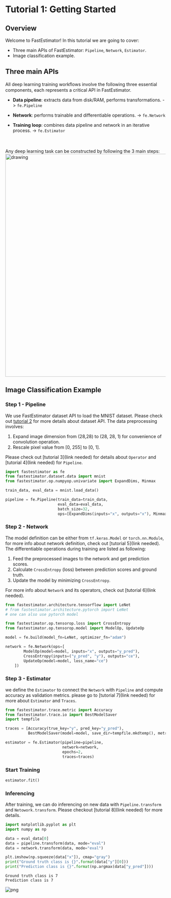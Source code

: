 # Tutorial 1: Getting Started

## Overview
Welcome to FastEstimator! In this tutorial we are going to cover:
* Three main APIs of FastEstimator: `Pipeline`, `Network`, `Estimator`.
* Image classification example.

## Three main APIs
All deep learning training workﬂows involve the following three essential components, each represents a critical API in FastEstimator.

* **Data pipeline**: extracts data from disk/RAM, performs transformations. ->  `fe.Pipeline`


* **Network**: performs trainable and differentiable operations. ->  `fe.Network`


* **Training loop**: combines data pipeline and network in an iterative process. ->  `fe.Estimator`

<BR>
<BR>
Any deep learning task can be constructed by following the 3 main steps:
<img src="assets/branches/r1.0/tutorial/../resources/t01_api.png" alt="drawing" width="700"/>

## Image Classification Example

### Step 1 - Pipeline
We use FastEstimator dataset API to load the MNIST dataset. Please check out [tutorial 2](./t02_dataset.ipynb) for more details about dataset API. The data preprocessing involves: 
1. Expand image dimension from (28,28) to (28, 28, 1) for convenience of convolution operation.
2. Rescale pixel value from [0, 255] to [0, 1].

Please check out [tutorial 3](link needed) for details about `Operator` and [tutorial 4](link needed) for `Pipeline`.


```python
import fastestimator as fe
from fastestimator.dataset.data import mnist
from fastestimator.op.numpyop.univariate import ExpandDims, Minmax

train_data, eval_data = mnist.load_data()

pipeline = fe.Pipeline(train_data=train_data,
                       eval_data=eval_data,
                       batch_size=32,
                       ops=[ExpandDims(inputs="x", outputs="x"), Minmax(inputs="x", outputs="x")])
```

### Step 2 - Network

The model definition can be either from `tf.keras.Model` or `torch.nn.Module`, for more info about network definition, check out [tutorial 5](link needed). The differentiable operations during training are listed as following:
1. Feed the preprocessed images to the network and get prediction scores.
2. Calculate `CrossEntropy` (loss) between prediction scores and ground truth.
3. Update the model by minimizing `CrossEntropy`.

For more info about `Network` and its operators, check out [tutorial 6](link needed).


```python
from fastestimator.architecture.tensorflow import LeNet
# from fastestimator.architecture.pytorch import LeNet
# one can also use pytorch model

from fastestimator.op.tensorop.loss import CrossEntropy
from fastestimator.op.tensorop.model import ModelOp, UpdateOp

model = fe.build(model_fn=LeNet, optimizer_fn="adam")

network = fe.Network(ops=[
        ModelOp(model=model, inputs="x", outputs="y_pred"),
        CrossEntropy(inputs=("y_pred", "y"), outputs="ce"),
        UpdateOp(model=model, loss_name="ce") 
    ])
```

### Step 3 - Estimator
we define the `Estimator` to connect the `Network` with `Pipeline` and compute accuracy as validation metrics. please go to [tutorial 7](link needed) for more about `Estimator` and `Traces`.


```python
from fastestimator.trace.metric import Accuracy
from fastestimator.trace.io import BestModelSaver
import tempfile

traces = [Accuracy(true_key="y", pred_key="y_pred"),
          BestModelSaver(model=model, save_dir=tempfile.mkdtemp(), metric="accuracy", save_best_mode="max")]

estimator = fe.Estimator(pipeline=pipeline,
                         network=network,
                         epochs=2,
                         traces=traces)
```

### Start Training


```python
estimator.fit()
```

### Inferencing
After training, we can do inferencing on new data with `Pipeline.transform` and `Netowork.transform`. Please checkout [tutorial 8](link needed) for more details. 


```python
import matplotlib.pyplot as plt
import numpy as np

data = eval_data[0]
data = pipeline.transform(data, mode="eval")
data = network.transform(data, mode="eval")

plt.imshow(np.squeeze(data["x"]), cmap="gray")
print("Ground truth class is {}".format(data["y"][0]))
print("Prediction class is {}".format(np.argmax(data["y_pred"])))
```

    Ground truth class is 7
    Prediction class is 7



![png](assets/branches/r1.0/tutorial/t01_getting_started_files/t01_getting_started_12_1.png)


